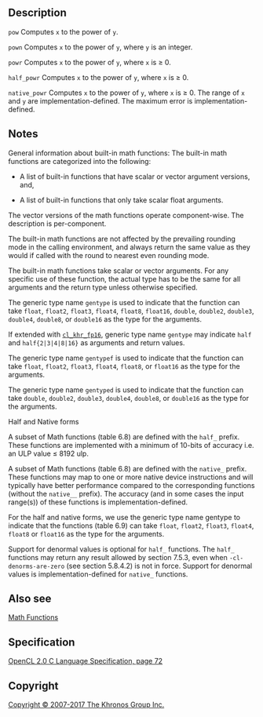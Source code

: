 
## Description

`pow` Computes `x` to the power of `y`.

`pown` Computes `x` to the power of `y`, where `y` is an integer.

`powr` Computes `x` to the power of `y`, where `x` is ≥ 0.

`half_powr` Computes `x` to the power of `y`, where `x` is ≥ 0.

`native_powr` Computes `x` to the power of `y`, where `x` is ≥ 0. The
range of `x` and `y` are implementation-defined. The maximum error is
implementation-defined.

## Notes

General information about built-in math functions: The built-in math
functions are categorized into the following:

-   A list of built-in functions that have scalar or vector argument
    versions, and,

-   A list of built-in functions that only take scalar float arguments.

The vector versions of the math functions operate component-wise. The
description is per-component.

The built-in math functions are not affected by the prevailing rounding
mode in the calling environment, and always return the same value as
they would if called with the round to nearest even rounding mode.

The built-in math functions take scalar or vector arguments. For any
specific use of these function, the actual type has to be the same for
all arguments and the return type unless otherwise specified.

The generic type name `gentype` is used to indicate that the function
can take `float`, `float2`, `float3`, `float4`, `float8`, `float16`,
`double`, `double2`, `double3`, `double4`, `double8`, or `double16` as
the type for the arguments.

If extended with [`cl_khr_fp16`](cl_khr_fp16.html), generic type name
`gentype` may indicate `half` and `half{2|3|4|8|16}` as arguments and
return values.

The generic type name `gentypef` is used to indicate that the function
can take `float`, `float2`, `float3`, `float4`, `float8`, or `float16`
as the type for the arguments.

The generic type name `gentyped` is used to indicate that the function
can take `double`, `double2`, `double3`, `double4`, `double8`, or
`double16` as the type for the arguments.

Half and Native forms

A subset of Math functions (table 6.8) are defined with the `half_`
prefix. These functions are implemented with a minimum of 10-bits of
accuracy i.e. an ULP value ≤ 8192 ulp.

A subset of Math functions (table 6.8) are defined with the `native_`
prefix. These functions may map to one or more native device
instructions and will typically have better performance compared to the
corresponding functions (without the `native__` prefix). The accuracy
(and in some cases the input range(s)) of these functions is
implementation-defined.

For the half and native forms, we use the generic type name gentype to
indicate that the functions (table 6.9) can take `float`, `float2`,
`float3`, `float4`, `float8` or `float16` as the type for the arguments.

Support for denormal values is optional for `half_` functions. The
`half_` functions may return any result allowed by section 7.5.3, even
when `-cl-denorms-are-zero` (see section 5.8.4.2) is not in force.
Support for denormal values is implementation-defined for `native_`
functions.

## Also see

[Math Functions](mathFunctions.html)

## Specification

[OpenCL 2.0 C Language Specification, page
72](https://www.khronos.org/registry/cl/specs/opencl-2.0-openclc.pdf#page=72)

## Copyright

[Copyright © 2007-2017 The Khronos Group Inc.](copyright.html)

